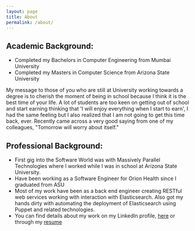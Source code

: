 ```yaml
---
layout: page
title: About
permalink: /about/
---
```


## Academic Background:

* Completed my Bachelors in Computer Engineering from Mumbai University
* Completed my Masters in Computer Science from Arizona State University

My message to those of you who are still at University working towards a degree is to cherish the moment of being in school because I think it is the best time of your life. A lot of students are too keen on getting out of school and start earning thinking that 'I will enjoy everything when I start to earn', I had the same feeling but I also realized that I am not going to get this time back, ever. Recently came across a very good saying from one of my colleagues, "Tomorrow will worry about itself."

## Professional Background:

* First gig into the Software World was with Massively Parallel Technologies where I worked while I was in school at Arizona State University. 
* Have been working as a Software Engineer for Orion Health since I graduated from ASU
* Most of my work have been as a back end engineer creating RESTful web services working with interaction with Elasticsearch. Also got my hands dirty with automating the deployment of Elasticsearch using Puppet and related technologies. 
* You can find details about my work on my LinkedIn profile, [here](https://www.linkedin.com/in/ravinaik1) or through my [resume](resume/Ravi_Naik_Resume.pdf)
